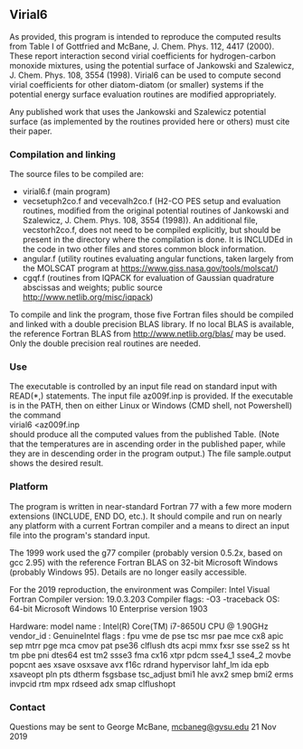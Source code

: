 ## Virial6
As provided, this program is intended to reproduce the computed results from Table I of Gottfried and McBane, J. Chem. Phys. 112, 4417 (2000). These report interaction second virial coefficients for hydrogen-carbon monoxide mixtures, using the potential surface of Jankowski and Szalewicz, J. Chem. Phys. 108, 3554 (1998).  Virial6 can be used to compute second virial coefficients for other diatom-diatom (or smaller) systems if the potential energy surface evaluation routines are modified appropriately.  

Any published work that uses the Jankowski and Szalewicz potential surface (as implemented by the routines provided here or others) must cite their paper.

### Compilation and linking
The source files to be compiled are:
- virial6.f  (main program)
- vecsetuph2co.f and vecevalh2co.f (H2-CO PES setup and evaluation routines, modified from the original potential routines of Jankowski and Szalewicz, J. Chem. Phys. 108, 3554 (1998)). An additional file, vecstorh2co.f, does not need to be compiled explicitly, but should be present in the directory where the compilation is done.  It is INCLUDEd in the code in two other files and stores common block information.  
- angular.f  (utility routines evaluating angular functions, taken largely from the MOLSCAT program at https://www.giss.nasa.gov/tools/molscat/)
- cgqf.f (routines from IQPACK for evaluation of Gaussian quadrature abscissas and weights; public source http://www.netlib.org/misc/iqpack)



To compile and link the program, those five Fortran files should be compiled and linked with a double precision BLAS library.  If no local BLAS is available, the reference Fortran BLAS from http://www.netlib.org/blas/ may be used.  Only the double precision real routines are needed.

### Use

The executable is controlled by an input file read on standard input with READ(*,) statements.  The input file az009f.inp is provided.  If the executable is in the PATH, then on either Linux or Windows (CMD shell, not Powershell) the command  
virial6 <az009f.inp  
should produce all the computed values from the published Table.  (Note that the temperatures are in ascending order in the published paper, while they are in descending order in the program output.) The file sample.output shows the desired result.

### Platform

The program is written in near-standard Fortran 77 with a few more modern extensions (INCLUDE, END DO, etc.).  It should compile and run on nearly any platform with a current Fortran compiler and a means to direct an input file into the program's standard input.

The 1999 work used the g77 compiler (probably version 0.5.2x, based on gcc 2.95) with the reference Fortran BLAS on 32-bit Microsoft Windows (probably Windows 95). Details are no longer easily accessible.

For the 2019 reproduction, the environment was
Compiler: Intel Visual Fortran
Compiler version: 19.0.3.203
Compiler flags:  -O3  -traceback
OS: 64-bit Microsoft Windows 10 Enterprise version 1903

Hardware:
model name      : Intel(R) Core(TM) i7-8650U CPU @ 1.90GHz
vendor_id       : GenuineIntel
flags           : fpu vme de pse tsc msr pae mce cx8 apic sep mtrr pge mca cmov pat pse36 clflush dts acpi mmx fxsr sse sse2 ss ht tm pbe pni dtes64 est tm2 ssse3 fma cx16 xtpr pdcm sse4_1 sse4_2 movbe popcnt aes xsave osxsave avx f16c rdrand hypervisor lahf_lm ida epb xsaveopt pln pts dtherm fsgsbase tsc_adjust bmi1 hle avx2 smep bmi2 erms invpcid rtm mpx rdseed adx smap clflushopt


### Contact
Questions may be sent to George McBane, mcbaneg@gvsu.edu
21 Nov 2019







